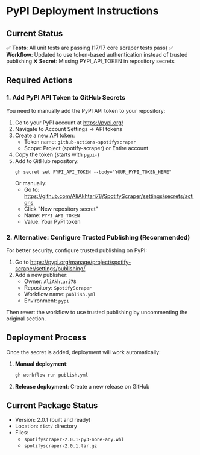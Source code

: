 # PyPI Deployment Instructions

## Current Status
✅ **Tests**: All unit tests are passing (17/17 core scraper tests pass)
✅ **Workflow**: Updated to use token-based authentication instead of trusted publishing
❌ **Secret**: Missing PYPI_API_TOKEN in repository secrets

## Required Actions

### 1. Add PyPI API Token to GitHub Secrets

You need to manually add the PyPI API token to your repository:

1. Go to your PyPI account at https://pypi.org/
2. Navigate to Account Settings → API tokens
3. Create a new API token:
   - Token name: `github-actions-spotifyscraper`
   - Scope: Project (spotify-scraper) or Entire account
4. Copy the token (starts with `pypi-`)
5. Add to GitHub repository:
   ```
   gh secret set PYPI_API_TOKEN --body="YOUR_PYPI_TOKEN_HERE"
   ```
   Or manually:
   - Go to: https://github.com/AliAkhtari78/SpotifyScraper/settings/secrets/actions
   - Click "New repository secret"
   - Name: `PYPI_API_TOKEN`
   - Value: Your PyPI token

### 2. Alternative: Configure Trusted Publishing (Recommended)

For better security, configure trusted publishing on PyPI:

1. Go to https://pypi.org/manage/project/spotify-scraper/settings/publishing/
2. Add a new publisher:
   - Owner: `AliAkhtari78`
   - Repository: `SpotifyScraper`
   - Workflow name: `publish.yml`
   - Environment: `pypi`

Then revert the workflow to use trusted publishing by uncommenting the original section.

## Deployment Process

Once the secret is added, deployment will work automatically:

1. **Manual deployment**: 
   ```bash
   gh workflow run publish.yml
   ```

2. **Release deployment**: Create a new release on GitHub

## Current Package Status

- Version: 2.0.1 (built and ready)
- Location: `dist/` directory
- Files:
  - `spotifyscraper-2.0.1-py3-none-any.whl`
  - `spotifyscraper-2.0.1.tar.gz`